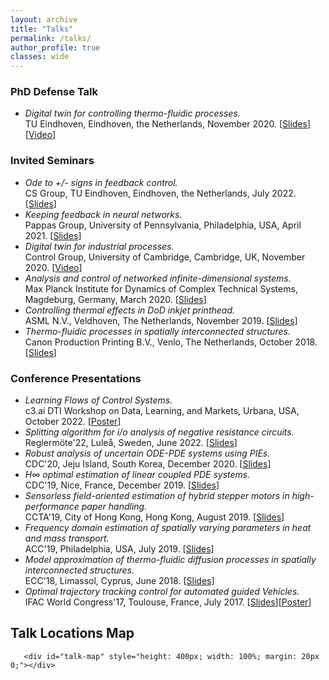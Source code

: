 ```yaml
---
layout: archive
title: "Talks"
permalink: /talks/
author_profile: true
classes: wide
---
```


### PhD Defense Talk

- _Digital twin for controlling thermo-fluidic processes._\
  TU Eindhoven, Eindhoven, the Netherlands, November 2020. [[Slides](/files/Slides/Slides-phd.pdf)][[Video](https://www.youtube.com/watch?v=h9y8sntrbBI)]

### Invited Seminars

- _Ode to +/- signs in feedback control._\
  CS Group, TU Eindhoven, Eindhoven, the Netherlands, July 2022. [[Slides](/files/Slides/Slides-tue.pdf)]
- _Keeping feedback in neural networks._\
  Pappas Group, University of Pennsylvania, Philadelphia, USA, April 2021. [[Slides](/files/Slides/Slides-upenn.pdf)]
- _Digital twin for industrial processes._\
  Control Group, University of Cambridge, Cambridge, UK, November 2020. [[Video](https://www.youtube.com/watch?v=za0Q_whXYRI)]
- _Analysis and control of networked infinite-dimensional systems._\
  Max Planck Institute for Dynamics of Complex Technical Systems, Magdeburg, Germany, March 2020. [[Slides](/files/Slides/Slides-mpi.pdf)]
- _Controlling thermal effects in DoD inkjet printhead._\
  ASML N.V., Veldhoven, The Netherlands, November 2019. [[Slides](/files/Slides/Slides-thermQ.pdf)]
- _Thermo-fluidic processes in spatially interconnected structures._\
  Canon Production Printing B.V., Venlo, The Netherlands, October 2018. [[Slides](/files/Slides/Slides-cpp.pdf)]

### Conference Presentations

- _Learning Flows of Control Systems._\
  c3.ai DTI Workshop on Data, Learning, and Markets, Urbana, USA, October 2022. [[Poster](/files/Slides/DTI_Poster_Amritam_.pdf)]
- _Splitting algorithm for i/o analysis of negative resistance circuits._\
  Reglermöte'22, Luleå, Sweden, June 2022. [[Slides](/files/Slides/Slides-ltu.pdf)]
- _Robust analysis of uncertain ODE-PDE systems using PIEs._\
  CDC'20, Jeju Island, South Korea, December 2020. [[Slides](/files/Slides/Slides-jeju.pdf)]
- _H∞ optimal estimation of linear coupled PDE systems._\
  CDC'19, Nice, France, December 2019. [[Slides](/files/Slides/Slides-nice.pdf)]
- _Sensorless field-oriented estimation of hybrid stepper motors in high-performance paper handling._\
  CCTA'19, City of Hong Kong, Hong Kong, August 2019. [[Slides](/files/Slides/Slides-ccta.pdf)]
- _Frequency domain estimation of spatially varying parameters in heat and mass transport._\
  ACC'19, Philadelphia, USA, July 2019. [[Slides](/files/Slides/Slides-acc.pdf)]
- _Model approximation of thermo-fluidic diffusion processes in spatially interconnected structures._\
  ECC'18, Limassol, Cyprus, June 2018. [[Slides](/files/Slides/Slides-ecc.pdf)]
- _Optimal trajectory tracking control for automated guided Vehicles._\
  IFAC World Congress'17, Toulouse, France, July 2017. [[Slides](/files/Slides/Slides-ifac17.pdf)][[Poster](/files/Slides/Poster-ifac17.pdf)]

## Talk Locations Map

       <div id="talk-map" style="height: 400px; width: 100%; margin: 20px 0;"></div>

<link rel="stylesheet" href="https://unpkg.com/leaflet@1.9.4/dist/leaflet.css" />
<script src="https://unpkg.com/leaflet@1.9.4/dist/leaflet.js"></script>

<script>
// Talk locations data
const talkLocations = [
    {
        name: "PhD Defense Talk",
        location: "TU Eindhoven, Eindhoven, the Netherlands",
        coords: [51.4416, 5.4697],
        date: "November 2020",
        type: "PhD Defense"
    },
    {
        name: "Ode to +/- signs in feedback control",
        location: "TU Eindhoven, Eindhoven, the Netherlands",
        coords: [51.4416, 5.4697],
        date: "July 2022",
        type: "Invited Seminar"
    },
    {
        name: "Keeping feedback in neural networks",
        location: "University of Pennsylvania, Philadelphia, USA",
        coords: [39.9526, -75.1652],
        date: "April 2021",
        type: "Invited Seminar"
    },
    {
        name: "Digital twin for industrial processes",
        location: "University of Cambridge, Cambridge, UK",
        coords: [52.2053, 0.1218],
        date: "November 2020",
        type: "Invited Seminar"
    },
    {
        name: "Analysis and control of networked infinite-dimensional systems",
        location: "Max Planck Institute, Magdeburg, Germany",
        coords: [52.1205, 11.6276],
        date: "March 2020",
        type: "Invited Seminar"
    },
    {
        name: "Controlling thermal effects in DoD inkjet printhead",
        location: "ASML N.V., Veldhoven, The Netherlands",
        coords: [51.4208, 5.4097],
        date: "November 2019",
        type: "Invited Seminar"
    },
    {
        name: "Thermo-fluidic processes in spatially interconnected structures",
        location: "Canon Production Printing B.V., Venlo, The Netherlands",
        coords: [51.3703, 6.1724],
        date: "October 2018",
        type: "Invited Seminar"
    },
    {
        name: "Learning Flows of Control Systems",
        location: "c3.ai DTI Workshop, Urbana, USA",
        coords: [40.1106, -88.2073],
        date: "October 2022",
        type: "Conference"
    },
    {
        name: "Splitting algorithm for i/o analysis of negative resistance circuits",
        location: "Reglermöte'22, Luleå, Sweden",
        coords: [65.5848, 22.1567],
        date: "June 2022",
        type: "Conference"
    },
    {
        name: "Robust analysis of uncertain ODE-PDE systems using PIEs",
        location: "CDC'20, Jeju Island, South Korea",
        coords: [33.4996, 126.5312],
        date: "December 2020",
        type: "Conference"
    },
    {
        name: "H∞ optimal estimation of linear coupled PDE systems",
        location: "CDC'19, Nice, France",
        coords: [43.7102, 7.2620],
        date: "December 2019",
        type: "Conference"
    },
    {
        name: "Sensorless field-oriented estimation of hybrid stepper motors",
        location: "CCTA'19, Hong Kong",
        coords: [22.3193, 114.1694],
        date: "August 2019",
        type: "Conference"
    },
    {
        name: "Frequency domain estimation of spatially varying parameters",
        location: "ACC'19, Philadelphia, USA",
        coords: [39.9526, -75.1652],
        date: "July 2019",
        type: "Conference"
    },
    {
        name: "Model approximation of thermo-fluidic diffusion processes",
        location: "ECC'18, Limassol, Cyprus",
        coords: [34.7071, 33.0226],
        date: "June 2018",
        type: "Conference"
    },
    {
        name: "Optimal trajectory tracking control for automated guided Vehicles",
        location: "IFAC World Congress'17, Toulouse, France",
        coords: [43.6047, 1.4442],
        date: "July 2017",
        type: "Conference"
    }
];

// Initialize map
const map = L.map('talk-map').setView([30, 0], 2);

// Add OpenStreetMap tiles
L.tileLayer('https://{s}.tile.openstreetmap.org/{z}/{x}/{y}.png', {
    attribution: '© OpenStreetMap contributors'
}).addTo(map);

// Color coding for different talk types
const colors = {
    'PhD Defense': '#e74c3c',
    'Invited Seminar': '#3498db',
    'Conference': '#2ecc71'
};

// Add markers for each talk location
talkLocations.forEach(talk => {
    const marker = L.marker(talk.coords).addTo(map);
    
    const popupContent = `
        <div style="min-width: 200px;">
            <h4 style="margin: 0 0 8px 0; color: #333;">${talk.name}</h4>
            <p style="margin: 4px 0; color: #666;"><strong>Location:</strong> ${talk.location}</p>
            <p style="margin: 4px 0; color: #666;"><strong>Date:</strong> ${talk.date}</p>
            <p style="margin: 4px 0; color: #666;"><strong>Type:</strong> ${talk.type}</p>
        </div>
    `;
    
    marker.bindPopup(popupContent);
    
    // Color code the markers
               const icon = L.divIcon({
               className: 'custom-div-icon',
               html: `<div style="background-color: ${colors[talk.type]}; width: 18px; height: 18px; border-radius: 50%; border: 2px solid white; box-shadow: 0 0 4px rgba(0,0,0,0.3);"></div>`,
               iconSize: [18, 18],
               iconAnchor: [9, 9]
           });
    
    marker.setIcon(icon);
});

// Add legend
const legend = L.control({position: 'bottomright'});
legend.onAdd = function(map) {
    const div = L.DomUtil.create('div', 'info legend');
    div.style.backgroundColor = 'white';
    div.style.padding = '10px';
    div.style.borderRadius = '5px';
    div.style.boxShadow = '0 0 10px rgba(0,0,0,0.1)';
    div.innerHTML = `
        <h4 style="margin: 0 0 8px 0;">Talk Types</h4>
                       <div style="display: flex; align-items: center; margin: 4px 0;">
                   <div style="background-color: ${colors['PhD Defense']}; width: 18px; height: 18px; border-radius: 50%; margin-right: 8px;"></div>
                   <span>PhD Defense</span>
               </div>
               <div style="display: flex; align-items: center; margin: 4px 0;">
                   <div style="background-color: ${colors['Invited Seminar']}; width: 18px; height: 18px; border-radius: 50%; margin-right: 8px;"></div>
                   <span>Invited Seminar</span>
               </div>
               <div style="display: flex; align-items: center; margin: 4px 0;">
                   <div style="background-color: ${colors['Conference']}; width: 18px; height: 18px; border-radius: 50%; margin-right: 8px;"></div>
                   <span>Conference</span>
               </div>
    `;
    return div;
};
legend.addTo(map);
</script>
